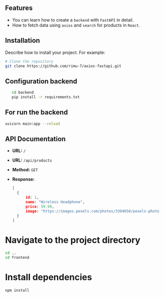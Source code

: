 
## Features

- You can learn how to create a ``backend`` with ``FastAPI`` in detail.
- How to fetch data using ``axios`` and ``search`` for products in ``React``.


## Installation

Describe how to install your project. For example:

```bash
# Clone the repository
git clone https://github.com/rimu-7/axios-fastapi.git
```

## Configuration backend
```bash
   cd backend
   pip install -r requirements.txt
```
## For run the backend
```bash
uvicorn main:app --reload
```
## API Documentation

- **URL:** `/`
- **URL:** `/api/products`
- **Method:** `GET`

- **Response:**
  ```json
  [
    {
        id: 1,
        name: "Wireless Headphone",
        price: 59.99,
        image: "https://images.pexels.com/photos/3394650/pexels-photo-3394650.jpeg"
    }
  ]
  ```

# Navigate to the project directory
```bash
cd ..
cd frontend
```
# Install dependencies
```bash
npm install

```